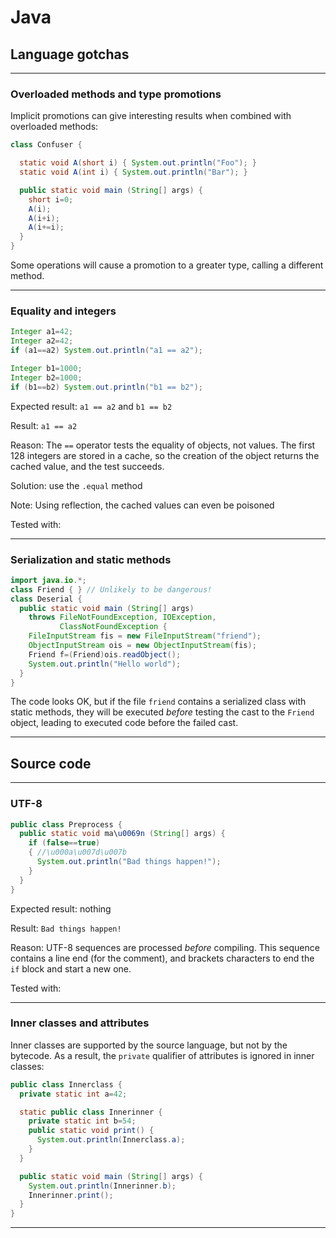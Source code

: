 # Java

## Language gotchas

---

### Overloaded methods and type promotions

Implicit promotions can give interesting results when combined with overloaded methods:

```java
class Confuser {

  static void A(short i) { System.out.println("Foo"); }
  static void A(int i) { System.out.println("Bar"); }

  public static void main (String[] args) {
    short i=0;
    A(i);
    A(i+i);
    A(i+=i);
  }
}
```
Some operations will cause a promotion to a greater type, calling a different method.

---

### Equality and integers

```java
Integer a1=42;
Integer a2=42;
if (a1==a2) System.out.println("a1 == a2");

Integer b1=1000;
Integer b2=1000;
if (b1==b2) System.out.println("b1 == b2");
```

Expected result: `a1 == a2` and `b1 == b2`

Result: `a1 == a2`

Reason: The `==` operator tests the equality of objects, not values. The first 128 integers are stored in a cache,
so the creation of the object returns the cached value, and the test succeeds.

Solution: use the `.equal` method

Note: Using reflection, the cached values can even be poisoned

Tested with:

---

### Serialization and static methods

```java
import java.io.*;
class Friend { } // Unlikely to be dangerous!
class Deserial {
  public static void main (String[] args)
    throws FileNotFoundException, IOException,
           ClassNotFoundException {
    FileInputStream fis = new FileInputStream("friend");
    ObjectInputStream ois = new ObjectInputStream(fis);
    Friend f=(Friend)ois.readObject();
    System.out.println("Hello world");
  }
}
```

The code looks OK, but
if the file `friend` contains a serialized class with static methods, they will be executed *before* testing the
cast to the `Friend` object, leading to executed code before the failed cast.

---







## Source code

---

### UTF-8

```java
public class Preprocess {
  public static void ma\u0069n (String[] args) {
    if (false==true)
    { //\u000a\u007d\u007b
      System.out.println("Bad things happen!");
    }
  }
}
```

Expected result: nothing

Result: `Bad things happen!`

Reason: UTF-8 sequences are processed *before* compiling. This sequence contains a line end (for the comment), and
brackets characters to end the `if` block and start a new one.

Tested with:

---

### Inner classes and attributes

Inner classes are supported by the source language, but not by the bytecode.
As a result, the `private` qualifier of attributes is ignored in inner classes:

```java
public class Innerclass {
  private static int a=42;

  static public class Innerinner {
    private static int b=54;
    public static void print() {
      System.out.println(Innerclass.a);
    }
  }

  public static void main (String[] args) {
    System.out.println(Innerinner.b);
    Innerinner.print();
  }
}
```

---
